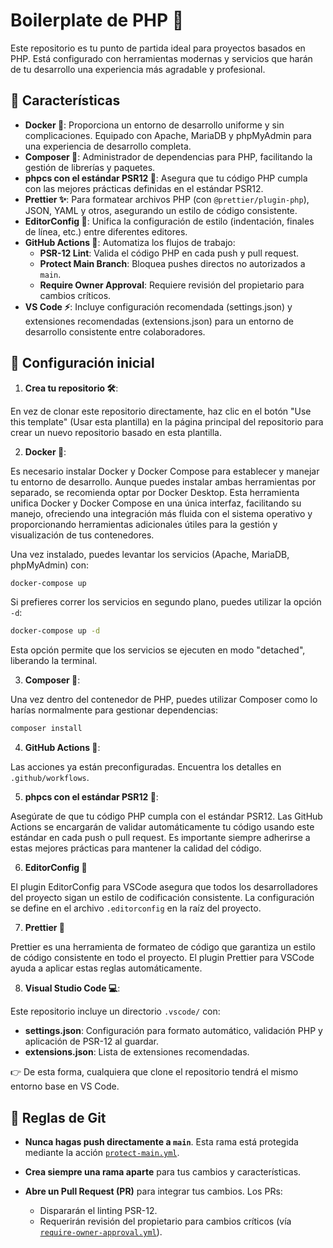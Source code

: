 # Boilerplate de PHP 🐘

Este repositorio es tu punto de partida ideal para proyectos basados en PHP. Está configurado con herramientas modernas y servicios que harán de tu desarrollo una experiencia más agradable y profesional.

## 🌟 Características

- **Docker 🐳**: Proporciona un entorno de desarrollo uniforme y sin complicaciones. Equipado con Apache, MariaDB y phpMyAdmin para una experiencia de desarrollo completa.
- **Composer 🎼**: Administrador de dependencias para PHP, facilitando la gestión de librerías y paquetes.
- **phpcs con el estándar PSR12 📏**: Asegura que tu código PHP cumpla con las mejores prácticas definidas en el estándar PSR12.
- **Prettier ✨**: Para formatear archivos PHP (con `@prettier/plugin-php`), JSON, YAML y otros, asegurando un estilo de código consistente.
- **EditorConfig 📝**: Unifica la configuración de estilo (indentación, finales de línea, etc.) entre diferentes editores.
- **GitHub Actions 🤖**: Automatiza los flujos de trabajo:
  - **PSR-12 Lint**: Valida el código PHP en cada push y pull request.
  - **Protect Main Branch**: Bloquea pushes directos no autorizados a `main`.
  - **Require Owner Approval**: Requiere revisión del propietario para cambios críticos.
- **VS Code ⚡**: Incluye configuración recomendada (settings.json) y extensiones recomendadas (extensions.json) para un entorno de desarrollo consistente entre colaboradores.

## 🚀 Configuración inicial

1. **Crea tu repositorio 🛠️**:

  En vez de clonar este repositorio directamente, haz clic en el botón "Use this template" (Usar esta plantilla) en la página principal del repositorio para crear un nuevo repositorio basado en esta plantilla.

2. **Docker 🐳**:

  Es necesario instalar Docker y Docker Compose para establecer y manejar tu entorno de desarrollo. Aunque puedes instalar ambas herramientas por separado, se recomienda optar por Docker Desktop. Esta herramienta unifica Docker y Docker Compose en una única interfaz, facilitando su manejo, ofreciendo una integración más fluida con el sistema operativo y proporcionando herramientas adicionales útiles para la gestión y visualización de tus contenedores.

  Una vez instalado, puedes levantar los servicios (Apache, MariaDB, phpMyAdmin) con:

  ```bash
  docker-compose up
  ```

  Si prefieres correr los servicios en segundo plano, puedes utilizar la opción `-d`:

  ```bash
  docker-compose up -d
  ```

  Esta opción permite que los servicios se ejecuten en modo "detached", liberando la terminal.

3. **Composer 🎼**:

  Una vez dentro del contenedor de PHP, puedes utilizar Composer como lo harías normalmente para gestionar dependencias:

  ```bash
  composer install
  ```

4. **GitHub Actions 🤖**:

  Las acciones ya están preconfiguradas. Encuentra los detalles en `.github/workflows`.

5. **phpcs con el estándar PSR12 📏**:

  Asegúrate de que tu código PHP cumpla con el estándar PSR12. Las GitHub Actions se encargarán de validar automáticamente tu código usando este estándar en cada push o pull request. Es importante siempre adherirse a estas mejores prácticas para mantener la calidad del código.

6. **EditorConfig 📝**

  El plugin EditorConfig para VSCode asegura que todos los desarrolladores del proyecto sigan un estilo de codificación consistente. La configuración se define en el archivo `.editorconfig` en la raíz del proyecto.

7. **Prettier 🎨**

  Prettier es una herramienta de formateo de código que garantiza un estilo de código consistente en todo el proyecto. El plugin Prettier para VSCode ayuda a aplicar estas reglas automáticamente.

8. **Visual Studio Code 💻**:

  Este repositorio incluye un directorio `.vscode/` con:

  - **settings.json**: Configuración para formato automático, validación PHP y aplicación de PSR-12 al guardar.
  - **extensions.json**: Lista de extensiones recomendadas.

  👉 De esta forma, cualquiera que clone el repositorio tendrá el mismo entorno base en VS Code.

## 📢 Reglas de Git

- **Nunca hagas push directamente a `main`**.
  Esta rama está protegida mediante la acción [`protect-main.yml`](.github/workflows/protect-main.yml).

- **Crea siempre una rama aparte** para tus cambios y características.

- **Abre un Pull Request (PR)** para integrar tus cambios.
  Los PRs:
  - Dispararán el linting PSR-12.
  - Requerirán revisión del propietario para cambios críticos (vía [`require-owner-approval.yml`](.github/workflows/require-owner-approval.yml)).
